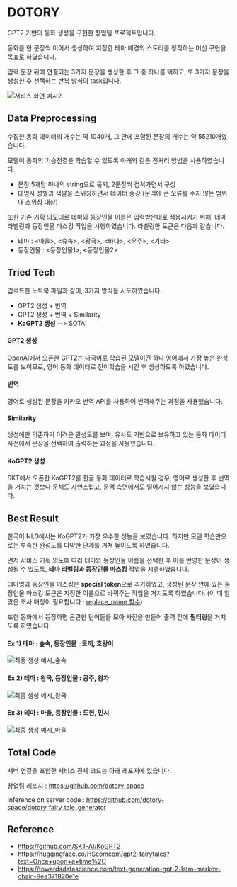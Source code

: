 # DOTORY

GPT2 기반의 동화 생성을 구현한 창업팀 프로젝트입니다.

동화를 한 문장씩 이어서 생성하여 지정한 테마 배경의 스토리를 창작하는 머신 구현을 목표로 하였습니다.

입력 문장 뒤에 연결되는 3가지 문장을 생성한 후 그 중 하나를 택하고, 또 3가지 문장을 생성한 후 선택하는 반복 방식의 task입니다.

![서비스 화면 예시2](https://user-images.githubusercontent.com/55081331/202189372-c888fd9d-d94e-48af-b521-c9618ef6a892.png)


## Data Preprocessing

수집한 동화 데이터의 개수는 약 1040개, 그 안에 포함된 문장의 개수는 약 55210개였습니다.

모델이 동화의 기승전결을 학습할 수 있도록 아래와 같은 전처리 방법을 사용하였습니다.

- 문장 5개당 하나의 string으로 묶되, 2문장씩 겹쳐가면서 구성
- 대명사 성별과 색깔을 스위칭하면서 데이터 증강 (문맥에 큰 오류를 주지 않는 범위 내 스위칭 대상)

또한 기존 기획 의도대로 테마와 등장인물 이름은 입력받은대로 적용시키기 위해, 테마 라벨링과 등장인물 마스킹 작업을 시행하였습니다. 라벨링한 토큰은 다음과 같습니다.

- 테마 : <마을>, <숲속>, <왕국>, <바다>, <우주>, <기타>
- 등장인물 : <등장인물1>, <등장인물2>


## Tried Tech

업로드한 노트북 파일과 같이, 3가지 방식을 시도하였습니다.
- GPT2 생성 + 번역
- GPT2 생성 + 번역 + Similarity
- **KoGPT2 생성** --> SOTA!

#### GPT2 생성

OpenAI에서 오픈한 GPT2는 다국어로 학습된 모델이긴 하나 영어에서 가장 높은 완성도를 보이므로, 영어 동화 데이터로 전이학습을 시킨 후 생성하도록 하였습니다.

#### 번역

영어로 생성된 문장을 카카오 번역 API를 사용하여 번역해주는 과정을 사용했습니다.

#### Similarity

생성에만 의존하기 어려운 완성도를 보여, 유사도 기반으로 보유하고 있는 동화 데이터 사전에서 문장을 선택하여 출력하는 과정을 사용했습니다.

#### KoGPT2 생성

SKT에서 오픈한 KoGPT2를 한글 동화 데이터로 학습시킬 경우, 영어로 생성한 후 번역을 거치는 것보다 문체도 자연스럽고, 문맥 측면에서도 떨어지지 않는 성능을 보였습니다.


## Best Result

한국어 NLG에서는 KoGPT2가 가장 우수한 성능을 보였습니다. 하지만 모델 학습만으로는 부족한 완성도를 다양한 단계를 거쳐 높이도록 하였습니다.

먼저 서비스 기획 의도에 따라 테마와 등장인물 이름을 선택한 후 이를 반영한 문장이 생성될 수 있도록, **테마 라벨링과 등장인물 마스킹** 작업을 시행하였습니다.

테마명과 등장인물 마스킹은 **special token**으로 추가하였고, 생성된 문장 안에 있는 등장인물 마스킹 토큰은 지정한 이름으로 바꿔주는 작업을 거치도록 하였습니다. (이 때 알맞은 조사 매칭이 필요합니다 : [replace_name 함수](https://github.com/Seyoung-Jung/DOTORY/blob/main/kogpt2.ipynb))

또한 동화에서 등장하면 곤란한 단어들을 모아 사전을 만들어 출력 전에 **필터링**을 거치도록 하였습니다.

#### Ex 1) 테마 : 숲속, 등장인물 : 토끼, 호랑이

![최종 생성 예시_숲속](https://user-images.githubusercontent.com/55081331/202189748-ea1c70cb-edda-4da9-b6a5-3696e293eba4.png)

#### Ex 2) 테마 : 왕국, 등장인물 : 공주, 왕자

![최종 생성 예시_왕국](https://user-images.githubusercontent.com/55081331/202189812-b2a094a0-4701-46e0-9526-d84fcd0c285f.png)

#### Ex 3) 테마 : 마을, 등장인물 : 도현, 민시

![최종 생성 예시_마을](https://user-images.githubusercontent.com/55081331/202192361-1450b996-9649-412a-b1f1-bc45bbd03c28.jpg)


## Total Code

서버 연결을 포함한 서비스 전체 코드는 아래 레포지에 있습니다.

창업팀 레포지 : https://github.com/dotory-space

Inference on server code : https://github.com/dotory-space/dotory_fairy_tale_generator


## Reference

- https://github.com/SKT-AI/KoGPT2
- https://huggingface.co/HScomcom/gpt2-fairytales?text=Once+upon+a+time%2C
- https://towardsdatascience.com/text-generation-gpt-2-lstm-markov-chain-9ea371820e1e

